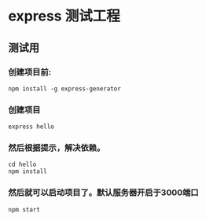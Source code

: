 # express 测试工程
测试用
--------------

### 创建项目前:
    npm install -g express-generator
### 创建项目
    express hello
### 然后根据提示，解决依赖。
    cd hello
    npm install
### 然后就可以启动项目了。默认服务器开启于3000端口
    npm start
